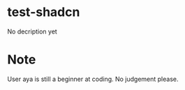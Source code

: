 # test-shadcn
No decription yet

# Note
User aya is still a beginner at coding. No judgement please.
